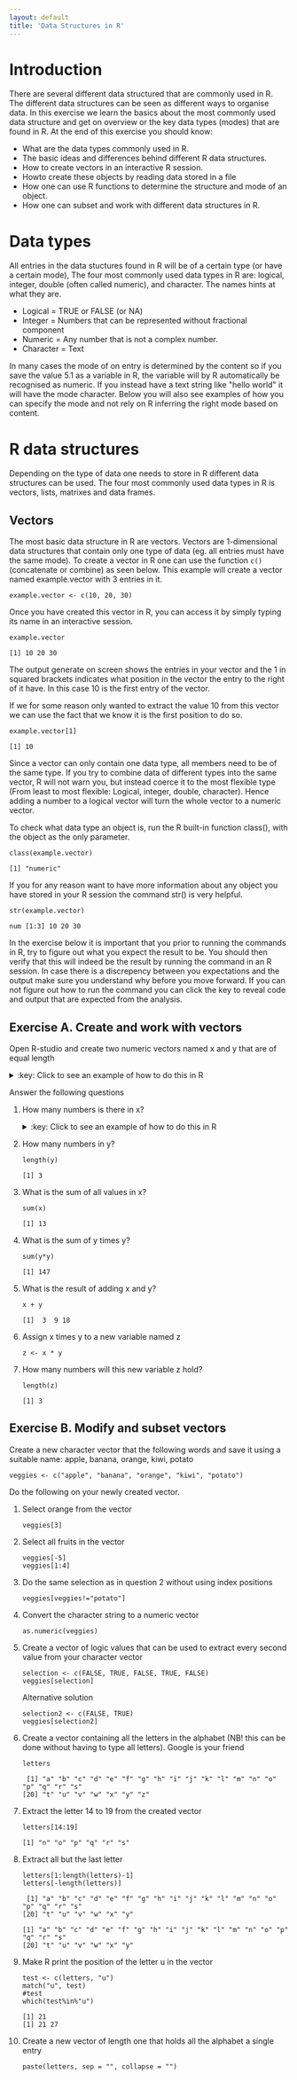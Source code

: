```yaml
---
layout: default
title: 'Data Structures in R'
---
```


# Introduction<a id="orgheadline1"></a>

There are several different data structured that are commonly used in
R. The different data structures can be seen as different ways to
organise data. In this exercise we learn the basics about the most
commonly used data structure and get on overview or the key data types
(modes) that are found in R. At the end of this exercise you should
know:

-   What are the data types commonly used in R.
-   The basic ideas and differences behind different R data structures.
-   How to create vectors in an interactive R session.
-   Howto create these objects by reading data stored in a file
-   How one can use R functions to determine the structure and mode of an object.
-   How one can subset and work with different data structures in R.

# Data types<a id="orgheadline2"></a>

All entries in the data stuctures found in R will be of a certain type
(or have a certain mode), The four most commonly used data types in R
are: logical, integer, double (often called numeric), and
character. The names hints at what they are.

-   Logical = TRUE or FALSE (or NA)
-   Integer = Numbers that can be represented without fractional component
-   Numeric = Any number that is not a complex number.
-   Character = Text

In many cases the mode of on entry is determined by the content so if
you save the value 5.1 as a variable in R, the variable will by R
automatically be recognised as numeric. If you instead have a text
string like "hello world" it will have the mode character. Below you
will also see examples of how you can specify the mode and not rely on
R inferring the right mode based on content.

# R data structures<a id="orgheadline6"></a>

Depending on the type of data one needs to store in R different data
structures can be used. The four most commonly used data types in R is
vectors, lists, matrixes and data frames.

## Vectors<a id="orgheadline3"></a>

The most basic data structure in R are vectors. Vectors are
1-dimensional data structures that contain only one type of data
(eg. all entries must have the same mode). To create a vector in R one
can use the function `c()` (concatenate or
combine) as seen below. This example will create a vector named
example.vector with 3 entries in it.

    example.vector <- c(10, 20, 30)

Once you have created this vector in R, you can access it by simply
typing its name in an interactive session.

    example.vector

    [1] 10 20 30

The output generate on screen shows the entries in your vector and the
1 in squared brackets indicates what position in the vector the entry
to the right of it have. In this case 10 is the first entry of the vector.

If we for some reason only wanted to extract the value 10 from this
vector we can use the fact that we know it is the first position to do
so. 

    example.vector[1]

    [1] 10

Since a vector can only contain one data type, all members need to be
of the same type. If you try to combine data of different types into
the same vector, R will not warn you, but instead coerce it to the
most flexible type (From least to most flexible: Logical, integer,
double, character). Hence adding a number to a logical vector
will turn the whole vector to a numeric vector.

To check what data type an object is, run the R built-in function
class(), with the object as the only parameter.

    class(example.vector)

    [1] "numeric"

If you for any reason want to have more information about any object
you have stored in your R session the command str() is very helpful. 

    str(example.vector)

    num [1:3] 10 20 30

In the exercise below it is important that you prior to running the
commands in R, try to figure out what you expect the result to be. You
should then verify that this will indeed be the result by running the
command in an R session. In case there is a discrepency between you
expectations and the output make sure you understand why before you
move forward. If you can not figure out how to run the command you can
click the key to reveal code and output that are expected from the
analysis.

## Exercise A. Create and work with vectors<a id="orgheadline4"></a>

Open R-studio and create two numeric vectors named x and y that are of equal length

<details>
<summary>:key: Click to see an example of how to do this in R</summary>
{% highlight R %}

    x <- c(2, 4 ,7)
    y <- c(1, 5, 11)

{% endhighlight %} 
</details>  

Answer the following questions

1.  How many numbers is there in x?
	<details>
	<summary>:key: Click to see an example of how to do this in R</summary>
	{% highlight R %}
	
        length(x)
    
        [1] 3
	{% endhighlight %} 
	</details>  
2.  How many numbers in y?
    
        length(y)
    
        [1] 3

3.  What is the sum of all values in x?
    
        sum(x)
    
        [1] 13

4.  What is the sum of y times y?
    
        sum(y*y)
    
        [1] 147
5.  What is the result of adding x and y?
    
        x + y
    
        [1]  3  9 18
6.  Assign x times y to a new variable named z
    
        z <- x * y

7.  How many numbers will this new variable z hold?
    
        length(z)
    
        [1] 3

## Exercise B. Modify and subset vectors<a id="orgheadline5"></a>

Create a new character vector that the following words and save it using a suitable name:
apple, banana, orange, kiwi, potato

    veggies <- c("apple", "banana", "orange", "kiwi", "potato")

Do the following on your newly created vector.

1.  Select orange from the vector
    
        veggies[3]
2.  Select all fruits in the vector
    
        veggies[-5]
        veggies[1:4]
3.  Do the same selection as in question 2 without using index positions
    
        veggies[veggies!="potato"]
4.  Convert the character string to a numeric vector
    
        as.numeric(veggies)

5.  Create a vector of logic values that can be used to extract every second value from your character vector
    
        selection <- c(FALSE, TRUE, FALSE, TRUE, FALSE)
        veggies[selection]
    
    Alternative solution
    
        selection2 <- c(FALSE, TRUE)
        veggies[selection2]
6.  Create a vector containing all the letters in the alphabet (NB! this
    can be done without having to type all letters). Google is your friend
    
        letters
    
         [1] "a" "b" "c" "d" "e" "f" "g" "h" "i" "j" "k" "l" "m" "n" "o" "p" "q" "r" "s"
        [20] "t" "u" "v" "w" "x" "y" "z"

7.  Extract the letter 14 to 19 from the created vector
    
        letters[14:19]
    
        [1] "n" "o" "p" "q" "r" "s"

8.  Extract all but the last letter
    
        letters[1:length(letters)-1]
        letters[-length(letters)]
    
         [1] "a" "b" "c" "d" "e" "f" "g" "h" "i" "j" "k" "l" "m" "n" "o" "p" "q" "r" "s"
        [20] "t" "u" "v" "w" "x" "y"
         
        [1] "a" "b" "c" "d" "e" "f" "g" "h" "i" "j" "k" "l" "m" "n" "o" "p" "q" "r" "s"
        [20] "t" "u" "v" "w" "x" "y"

9.  Make R print the position of the letter u in the vector
    
        test <- c(letters, "u")
        match("u", test)
        #test
        which(test%in%"u")
    
        [1] 21
        [1] 21 27

10. Create a new vector of length one that holds all the alphabet a single entry
    
        paste(letters, sep = "", collapse = "")
